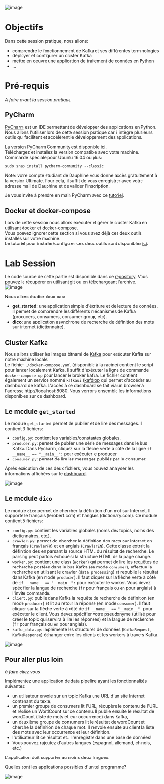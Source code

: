 ![image](https://user-images.githubusercontent.com/49156499/115967379-9e6fb180-a532-11eb-8142-428a455a6454.png)

# Objectifs  

Dans cette session pratique, nous allons: 
- comprendre le fonctionnement de Kafka et ses différentes terminologies
- déployer et configurer un cluster Kafka
- mettre en oeuvre une application de traitement de données en Python
- ...


# Pré-requis
_A faire avant la session pratique._

## PyCharm
[PyCharm](https://www.jetbrains.com/pycharm/download/) est un IDE permettant de développer des applications en Python.
Nous allons l'utiliser lors de cette session pratique car il intègre plusieurs outils qui facilitent et accélèrent le développement des applications.  
  
La version PyCharm Community est disponible [ici](https://www.jetbrains.com/pycharm/download/).  
Téléchargez et installez la version compatible avec votre machine.
Commande spéciale pour Ubuntu 16.04 ou plus:
```
sudo snap install pycharm-community --classic
```
Note: votre compte étudiant de Dauphine vous donne accès gratuitement à la version Ultimate. Pour cela, il suffit de vous enregistrer avec votre adresse mail de Dauphine et de valider l'inscription.

Je vous invite à prendre en main PyCharm avec ce [tutoriel](https://www.jetbrains.com/help/pycharm/creating-and-running-your-first-python-project.html#create-file).
  
## Docker et docker-compose
Lors de cette session nous allons exécuter et gérer le cluster Kafka en utilisant docker et docker-compose.  
Vous pouvez ignorer cette section si vous avez déjà ces deux outils installés sur votre machine.  
Le tutoriel pour installer/configurer ces deux outils sont disponibles [ici](https://github.com/osekoo/hands-on-spark-scala#pr%C3%A9requis).  

# Lab Session
Le code source de cette partie est disponible dans ce [repository](https://github.com/osekoo/hands-on-kafka). Vous pouvez le récupérer en utilisant [git](https://git-scm.com/book/fr/v2/D%C3%A9marrage-rapide-Installation-de-Git) ou en téléchargeant l'archive.  
![image](https://user-images.githubusercontent.com/49156499/115967302-3325df80-a532-11eb-825c-58343a02118b.png)

Nous allons étudier deux cas:
- <b>get_started</b>: une application simple d'écriture et de lecture de données. Il permet de comprendre les différents mécanismes de Kafka (producers, consumers, consumer group, etc).
- <b>dico</b>: une application asynchrone de recherche de définition des mots sur internet (dictionnaire).  

## Cluster Kafka
Nous allons utiliser les images bitnami de [Kafka](https://github.com/bitnami/bitnami-docker-kafka) pour exécuter Kafka sur notre machine locale.  
Le fichier `./docker-compose.yaml` (disponible à la racine) contient le script pour lancer localement Kafka.  Il suffit d'exécuter la ligne de commande `docker-compose up` pour lancer le broker kafka.
Le fichier contient également un service nommé `kafkaui` ([kafdrop](https://github.com/obsidiandynamics/kafdrop) qui permet d'accéder au dashboard de kafka. L'accès à ce dashboard se fait via un browser à l'adresse http://localhost:8080. Nous verrons ensemble les informations disponibles sur ce dashboard.  

## Le module `get_started`
Le module `get_started` permet de publier et de lire des messages. Il contient 3 fichiers:
- `config.py`: contient les variables/constantes globales.
- `producer.py`: permet de publier une série de messages dans le bus Kafka. Dans Pycharm, cliquez sur la flèche verte à côté de la ligne `if __name__ == "__main__":` pour exécuter le producer.
- `consumer.py`: permet de lire les messages publiés par le consumer.

Après exécution de ces deux fichiers, vous pouvez analyser les informations affichées sur le [dashboard](http://localhost:9094).  

![image](https://user-images.githubusercontent.com/49156499/115967255-da564700-a531-11eb-9a5d-de7ac64d5e67.png)


## Le module `dico`
Le module `dico` permet de chercher la définition d'un mot sur Internet. Il supporte le français (lerobert.com) et l'anglais (dictionary.com). Ce module contient 5 fichiers:
- `config.py`: contient les variables globales (noms des topics, noms des dictionnaires, etc.).
- `crawler.py`: permet de chercher la définition des mots sur Internet en français (`CrawlerFR`) et en anglais (`CrawlerEN`). Cette classe extrait la définition des en parsant la source HTML du résultat de recherche. Le parsing peut parfois échoué si la structure HTML de la page change.
- `worker.py`: contient une class (`Worker`) qui permet de lire les requêtes de recherche postées dans le bus Kafka (en mode `consumer`), effectue la recherche en utilisant le crawler (`data processing`) et republie le résultat dans Kafka (en mode `producer`). Il faut cliquer sur la flèche verte à côté de `if __name__ == "__main__":` pour exécuter le worker. Vous devez spécifier la langue de recherche (`fr` pour français ou `en` pour anglais) à l'invite commande.
- `client.py`: publie dans Kafka la requête de recherche de définition (en mode `producer`) et lit au retour la réponse (en mode `consumer`). Il faut cliquer sur la flèche verte à côté de `if __name__ == "__main__":` pour exécuter le client. Vous devez spécifier votre pseudonyme (utilisé pour créer le topic qui servira à lire les réponses) et la langue de recherche (`fr` pour français ou `en` pour anglais).
- `kafka_data.py`: implémente les structures de données (`KafkaRequest`, `KafkaResponse`) échanger entre les clients et les workers à travers Kafka.

![image](https://user-images.githubusercontent.com/49156499/115967493-2f468d00-a533-11eb-86c4-fa82c7ec9f3d.png)


## Pour aller plus loin
_à faire chez vous_  

Implémentez une application de data pipeline ayant les fonctionnalités suivantes:
- un utilisateur envoie sur un topic Kafka une URL d'un site Internet contenant du texte,
- un premier groupe de consumers lit l'URL, récupère le contenu de l'URL et réalise un WordCount sur ce contenu. Il publie ensuite le résultat de wordCount (liste de mots et leur occurrence) dans Kafka,
- un deuxième groupe de consumers lit le résultat de wordCount et cherche la définition de chaque mot. Il renvoie ensuite au client la liste des mots avec leur occurrence et leur définition.
- l'utilisateur lit ce résultat et... l'enregistre dans une base de données!
- Vous pouvez rajoutez d'autres langues (espagnol, allemand, chinois, etc.)

L'application doit supporter au moins deux langues.

Quelles sont les applications possibles d'un tel programme?

![image](https://user-images.githubusercontent.com/49156499/119236199-6ad67600-bb36-11eb-8078-44b68e7dfcdb.png)
